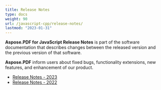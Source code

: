 ```yaml
---
title: Release Notes 
type: docs
weight: 90
url: /javascript-cpp/release-notes/
lastmod: "2023-01-31"
---
```


**Aspose.PDF for JavaScript Release Notes** is part of the software documentation that describes changes between the released version and the previous version of that software.

**Aspose.PDF** inform users about fixed bugs, functionality extensions, new features, and enhancement of our product.

- [Release Notes - 2023](/pdf/javascript-cpp/release-notes-2023/)
- [Release Notes - 2022](/pdf/javascript-cpp/release-notes-2022/)

